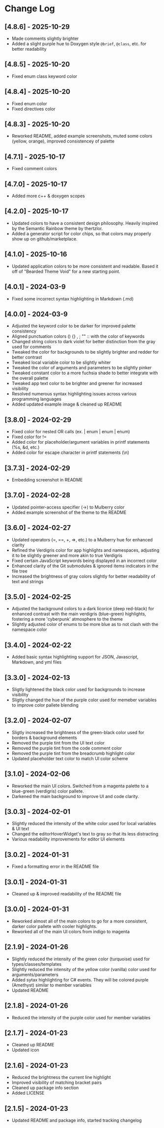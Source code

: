 # Change Log

## [4.8.6] - 2025-10-29

- Made comments slightly brighter
- Added a slight purple hue to Doxygen style `@brief`, `@class`, etc. for better readability

## [4.8.5] - 2025-10-20

- Fixed enum class keyword color

## [4.8.4] - 2025-10-20

- Fixed enum color
- Fixed directives color

## [4.8.3] - 2025-10-20

- Reworked README, added example screenshots, muted some colors (yellow, orange), improved consistencey of palette

## [4.7.1] - 2025-10-17

- Fixed comment colors

## [4.7.0] - 2025-10-17

- Added more c++ & doxygen scopes

## [4.2.0] - 2025-10-17

- Updated colors to have a consistent design philosophy. Heavily inspired by the Semantic Rainbow theme by thertzlor.
- Added a generator script for color chips, so that colors may properly show up on github/marketplace.

## [4.1.0] - 2025-10-16

- Updated application colors to be more consistent and readable. Based it off of "Bearded Theme Void" for a new starting point.

## [4.0.1] - 2024-03-9

- Fixed some incorrect syntax highlighting in Markdown (.md)

## [4.0.0] - 2024-03-9

- Adjusted the keyword color to be darker for improved palette consistency
- Aligned punctuation colors () {} , ; "" ::  with the color of keywords
- Changed string colors to dark violet for better distinction from the gray used for comments
- Tweaked the color for backgrounds to be slightly brighter and redder for better contrast
- Tweaked local variable color to be slightly whiter
- Tweaked the color of arguments and parameters to be slightly pinker
- Tweaked constant color to a more fuchsia shade to better integrate with the overall palette
- Tweaked app text color to be brighter and greener for increased visibility
- Resolved numerous syntax highlighting issues across various programming languages
- Added updated example image & cleaned up README

## [3.8.0] - 2024-02-29

- Fixed color for nested OR calls (ex. | enum  | enum | enum)
- Fixed color for !=
- Added color for placeholder/argument variables in printf statements (%s, &d, etc.)
- Added color for escape character in printf statements (\n)

## [3.7.3] - 2024-02-29

- Embedding screenshot in README

## [3.7.0] - 2024-02-28

- Updated pointer-access specifier (->) to Mulberry color
- Added example screenshot of the theme to the README

## [3.6.0] - 2024-02-27

- Updated operators (=, ==, +, =>, etc.) to a Mulberry hue for enhanced clarity
- Refined the Verdigris color for app highlights and namespaces, adjusting it to be slightly greener and more akin to true Verdigris
- Fixed certain JavaScript keywords being displayed in an incorrect color
- Enhanced clarity of the Git submodules & ignored items indicators in the file tree
- Increased the brightness of gray colors slightly for better readability of text and strings

## [3.5.0] - 2024-02-25

- Adjusted the background colors to a dark licorice (deep red-black) for enhanced contrast with the main verdigris (blue-green) highlights, fostering a more 'cyberpunk' atmosphere to the theme
- Slightly adjusted color of enums to be more blue as to not clash with the namespace color

## [3.4.0] - 2024-02-22

- Added basic syntax highlighting support for JSON, Javascript, Markdown, and yml files

## [3.3.0] - 2024-02-13

- Sligtly lightened the black color used for backgrounds to increase visibility
- Sligtly changed the hue of the purple color used for memeber variables to improve color pallete blending

## [3.2.0] - 2024-02-07

- Sligtly increased the brightness of the green-black color used for borders & background elements
- Removed the purple tint from the UI text color
- Removed the purple tint from the code comment color
- Removed the purple tint from the breadcrumb highlight color
- Updated placeholder text color to match UI color scheme

## [3.1.0] - 2024-02-06

- Reworked the main UI colors. Switched from a magenta palette to a blue-green (verdigris) color pallete.
- Darkened the main background to improve UI and code clarity.

## [3.0.3] - 2024-02-01

- Slightly reduced the intensity of the white color used for local variables & UI text
- Changed the editorHoverWidget's text to gray so that its less distracting
- Various readability improvements for editor UI elements

## [3.0.2] - 2024-01-31

- Fixed a formatting error in the README file

## [3.0.1] - 2024-01-31

- Cleaned up & improved readability of the README file

## [3.0.0] - 2024-01-31

- Reworked almost all of the main colors to go for a more consistent, darker color pallete with cooler highlights.
- Reworked all of the main UI colors from indigo to magenta

## [2.1.9] - 2024-01-26

- Slightly reduced the intensity of the green color (turquoise) used for types/classes/templates
- Slightly reduced the intensity of the yellow color (vanilla) color used for arguments/parameters
- Added sytax highlighting for C# events. They will be colored purple (Amethyst) similar to member variables
- Updated README

## [2.1.8] - 2024-01-26

- Reduced the intensity of the purple color used for member variables

## [2.1.7] - 2024-01-23

- Cleaned up README
- Updated icon

## [2.1.6] - 2024-01-23

- Reduced the brightness the current line highlight
- Improved visibility of matching bracket pairs
- Cleaned up package info section
- Added LICENSE

## [2.1.5] - 2024-01-23

- Updated README and package info, started tracking changelog
